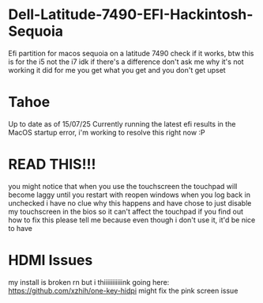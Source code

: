 # Dell-Latitude-7490-EFI-Hackintosh-Sequoia
Efi partition for macos sequoia on a latitude 7490
check if it works, btw this is for the i5 not the i7 idk if there's a difference
don't ask me why it's not working it did for me
you get what you get and you don't get upset

# Tahoe
Up to date as of 15/07/25
Currently running the latest efi results in the MacOS startup error, i'm working to resolve this right now :P
# READ THIS!!!
you might notice that when you use the touchscreen the touchpad will become laggy until you restart with reopen windows when you log back in unchecked
i have no clue why this happens and have chose to just disable my touchscreen in the bios so it can't affect the touchpad
if you find out how to fix this please tell me because even though i don't use it, it'd be nice to have
# HDMI Issues
my install is broken rn but i thiiiiiiiiiiink going here: https://github.com/xzhih/one-key-hidpi might fix the pink screen issue

